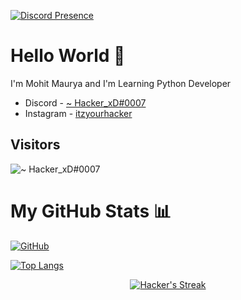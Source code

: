 [![Discord Presence](https://lanyard.cnrad.dev/api/289100850285117460)](https://discord.com/users/289100850285117460)
# Hello World 👋




I'm Mohit Maurya and I'm Learning Python Developer





- Discord - [~ Hacker_xD#0007](https://discord.com/users/143853929531179008)
- Instagram - [itzyourhacker](https://instagram.com/itzyourhacker)



## Visitors
![~ Hacker_xD#0007](https://profile-counter.glitch.me/ItzYourHacker/count.svg)


# My GitHub Stats 📊

[![GitHub](https://github-readme-stats.vercel.app/api?username=ItzYourHacker&theme=tokyonight)](https://github.com/ItzYourHacker)

[![Top Langs](https://github-readme-stats.vercel.app/api/top-langs/?username=ItzYourHacker&theme=tokyonight&layout=compact)](https://github.com/ItzYourHacker)


</span>

<p align="center">
    <a href="https://github.com/ItzYourHacker/github-readme-streak-stats">
        <img title="🔥 Get streak stats for your profile at git.io/streak-stats" alt="Hacker's Streak" src="https://github-readme-streak-stats.herokuapp.com/?user=ItzYourHacker&theme=black-ice&hide_border=true&stroke=0000&background=060A0CD0"/>
    </a>
</p>

